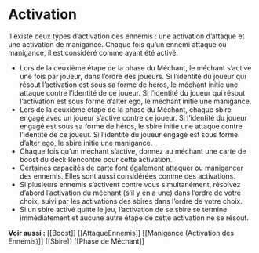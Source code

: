 # Activation
Il existe deux types d’activation des ennemis : une activation d’attaque et une activation de manigance. Chaque fois qu’un ennemi attaque ou manigance, il est considéré comme ayant été activé.

- Lors de la deuxième étape de la phase du Méchant, le méchant s’active une fois par joueur, dans l’ordre des joueurs. Si l’identité du joueur qui résout l’activation est sous sa forme de héros, le méchant initie une attaque contre l’identité de ce joueur. Si l’identité du joueur qui résout l’activation est sous forme d’alter ego, le méchant initie une manigance.
- Lors de la deuxième étape de la phase du Méchant, chaque sbire engagé avec un joueur s’active contre ce joueur. Si l’identité du joueur engagé est sous sa forme de héros, le sbire initie une attaque contre l’identité de ce joueur. Si l’identité du joueur engagé est sous forme d’alter ego, le sbire initie une manigance.
- Chaque fois qu’un méchant s’active, donnez au méchant une carte de boost du deck Rencontre pour cette activation.
- Certaines capacités de carte font également attaquer ou manigancer des ennemis. Elles sont aussi considérées comme des activations.
- Si plusieurs ennemis s’activent contre vous simultanément, résolvez d’abord l’activation du méchant (s’il y en a une) dans l’ordre de votre choix, suivi par les activations des sbires dans l’ordre de votre choix.
- Si un sbire activé quitte le jeu, l’activation de se sbire se termine immédiatement et aucune autre étape de cette activation ne se résout.

**Voir aussi :**
[[Boost]]
[[AttaqueEnnemis]]
[[Manigance (Activation des Ennemis)]]
[[Sbire]]
[[Phase de Méchant]]